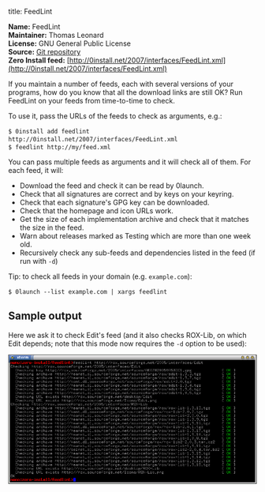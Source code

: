 title: FeedLint

**Name:** FeedLint  
**Maintainer:** Thomas Leonard  
**License:** GNU General Public License  
**Source:** [Git repository](http://repo.or.cz/w/FeedLint.git)  
**Zero Install feed:** [http://0install.net/2007/interfaces/FeedLint.xml](http://0install.net/2007/interfaces/FeedLint.xml)

If you maintain a number of feeds, each with several versions of your programs, how do you know that all the download links are still OK? Run FeedLint on your feeds from time-to-time to check.

To use it, pass the URLs of the feeds to check as arguments, e.g.:

```shell
$ 0install add feedlint http://0install.net/2007/interfaces/FeedLint.xml
$ feedlint http://my/feed.xml
```

You can pass multiple feeds as arguments and it will check all of them. For each feed, it will:

- Download the feed and check it can be read by 0launch.
- Check that all signatures are correct and by keys on your keyring.
- Check that each signature's GPG key can be downloaded.
- Check that the homepage and icon URLs work.
- Get the size of each implementation archive and check that it matches the size in the feed.
- Warn about releases marked as Testing which are more than one week old.
- Recursively check any sub-feeds and dependencies listed in the feed (if run with `-d`)

Tip: to check all feeds in your domain (e.g. `example.com`):

```shell
$ 0launch --list example.com | xargs feedlint
```

## Sample output

Here we ask it to check Edit's feed (and it also checks ROX-Lib, on which Edit depends; note that this mode now requires the `-d` option to be used):

![Running FeedLint on Edit](../img/screens/feedlint.png)
